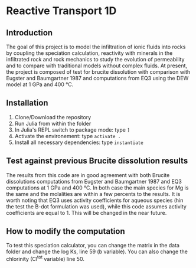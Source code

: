 # Reactive Transport 1D

## Introduction

The goal of this project is to model the infiltration of ionic fluids into rocks by coupling the speciation calculation, reactivity with minerals in the infiltrated rock and rock mechanics to study the evolution of permeability and to compare with traditional models without complex fluids.
At present, the project is composed of test for brucite dissolution with comparison with Eugster and Baumgartner 1987 and computations from EQ3 using the DEW model at 1 GPa and 400 °C.

## Installation

1. Clone/Download the repository
2. Run Julia from within the folder 
3. In Julia's REPL switch to package mode: type `]`
4. Activate the environement: type `activate .`
5. Install all necessary dependencies: type `instantiate`

## Test against previous Brucite dissolution results

The results from this code are in good agreement with both Brucite dissolutions computations from Eugster and Baumgartner 1987 and EQ3 computations at 1 GPa and 400 °C. In both case the main species for Mg is the same and the molalities are within a few percents to the results. It is worth noting that EQ3 uses activity coefficients for aqueous species (hin the test the B-dot formulation was used), while this code assumes activity coefficients are equal to 1. This will be changed in the near future.

## How to modify the computation

To test this speciation calculator, you can change the matrix in the data folder and change the log Ks, line 59 (b variable). You can also change the chlorinity (Cl<sup>tot</sup> variable) line 50.
